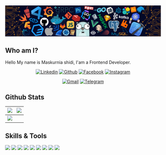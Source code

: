 ![Github Banner](https://github.com/Jaydeep-Yadav/Jaydeep-Yadav/blob/main/banner.png)

## Who am I?

Hello My name is Maskurnia shidi, I'am a Frontend Developer.
<p align="center">
  <a href="https://www.linkedin.com/in/maskurniashidi"><img alt="Linkedin" title="Maskurnia Shidi Linkedin" src="https://img.shields.io/badge/LinkedIn-0077B5?style=for-the-badge&logo=linkedin&logoColor=white"></a>
  <a href="https://github.com/maskurniashidi"><img alt="Github" title="Maskurnia Shidi Github" src="https://img.shields.io/badge/GitHub-100000?style=for-the-badge&logo=github&logoColor=white"></a>
  <a href="https://www.facebook.com/maskurnia.shidi.5"><img alt="Facebook" title="Maskurnia Shidi FB" src="https://img.shields.io/badge/Facebook-1877F2?style=for-the-badge&logo=facebook&logoColor=white"></a>
  <a href="https://instagram.com/maskurniash"><img alt="Instagram" title="Maskurnia Shidi Instagram" src="https://img.shields.io/badge/Instagram-E4405F?style=for-the-badge&logo=instagram&logoColor=white"></a>
 </p>
 <p align="center">
  <a href="mailto:maskurshidi12@gmail.com"><img alt="Gmail" title="Maskurnia Shidi Gmail" src="https://img.shields.io/badge/Gmail-D14836?style=for-the-badge&logo=gmail&logoColor=white"></a>
  <a href="https://t.me/maskurniash"><img alt="Telegram" title="Jaydeep Yadav Telegram" src="https://img.shields.io/badge/Telegram-2CA5E0?style=for-the-badge&logo=telegram&logoColor=white"></a> 
</p>

## Github Stats

<img src="https://github-readme-stats.vercel.app/api?username=maskurniashidi&&show_icons=true&count_private=true&theme=github_dark">|<img src="https://github-readme-streak-stats.herokuapp.com/?user=maskurniashidi&theme=blueberry_duo"/>
|---|---|
<img src="https://github-readme-stats.vercel.app/api/top-langs/?username=maskurniashidi&layout=compact&theme=github_dark"/>|

## Skills & Tools

![](https://img.shields.io/badge/HTML-E34F26?style=for-the-badge&logo=html5&logoColor=white)
![](https://img.shields.io/badge/CSS-1572B6?style=for-the-badge&logo=css3&logoColor=white)
![](https://img.shields.io/badge/JS-323330?style=for-the-badge&logo=javascript&logoColor=F7DF1E)
![](https://img.shields.io/badge/TS-00ADD8?style=for-the-badge&logo=typescript&logoColor=white)
![](https://img.shields.io/badge/Vue-FFD43B?style=for-the-badge&logo=vuedotjs&logoColor=blue)
![](https://img.shields.io/badge/React-339933?style=for-the-badge&logo=react&logoColor=white)
![](https://img.shields.io/badge/VSCode-0078D4?style=for-the-badge&logo=visual%20studio%20code&logoColor=white)
![](https://img.shields.io/badge/Postman-FF6C37?style=for-the-badge&logo=Postman&logoColor=white)
![](https://img.shields.io/badge/Figma-F24E1E?style=for-the-badge&logo=figma&logoColor=white)
